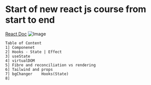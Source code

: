 # Start of new **react js** course from start to end
[React Doc](https://legacy.reactjs.org/docs/getting-started.html)
![Image](https://encrypted-tbn0.gstatic.com/images?q=tbn:ANd9GcTz5_pFXLFlros8tRZoOHLVZVI30KJEU411IQ&s)
```
Table of Content
1] Componenet
2] Hooks - State | Effect
3] useState
4] virtualDOM
5] Fibre and reconciliation vs rendering
6] Tailwind and props
7] bgChanger    Hooks(State)
8] 
```